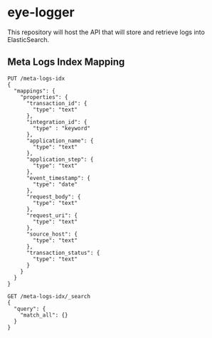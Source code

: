 # eye-logger
This repository will host the API that will store and retrieve logs into ElasticSearch.

## Meta Logs Index Mapping
```
PUT /meta-logs-idx
{ 
  "mappings": {
    "properties": {
      "transaction_id": {
        "type": "text"
      },
      "integration_id": {
        "type" : "keyword"
      },
      "application_name": {
        "type": "text"
      },
      "application_step": {
        "type": "text"
      },
      "event_timestamp": {
        "type": "date"
      },
      "request_body": {
        "type": "text"
      },
      "request_uri": {
        "type": "text"
      },
      "source_host": {
        "type": "text"
      },
      "transaction_status": {
        "type": "text"
      }
    }
  }
}

GET /meta-logs-idx/_search
{
  "query": {
    "match_all": {}
  }
}
```